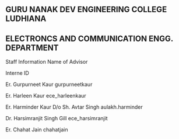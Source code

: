 ## GURU NANAK DEV ENGINEERING COLLEGE LUDHIANA
## ELECTRONCS AND COMMUNICATION ENGG. DEPARTMENT 
Staff Information
Name of Advisor

Interne ID

Er. Gurpurneet Kaur	gurpurneetkaur

Er. Harleen Kaur	ece_harleenkaur

Er. Harminder Kaur D/o Sh. Avtar Singh	aulakh.harminder

Dr. Harsimranjit Singh Gill	ece_harsimranjit

Er. Chahat Jain	chahatjain


